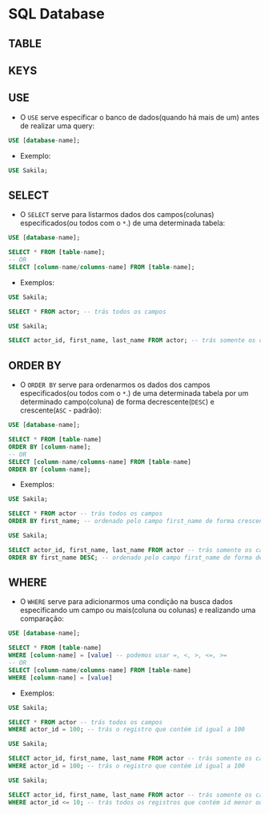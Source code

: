 # SQL Database

## TABLE

## KEYS

## USE

- O `USE` serve especificar o banco de dados(quando há mais de um) antes de realizar uma query:

``` SQL
USE [database-name];
```

- Exemplo:

``` SQL
USE Sakila;
```

## SELECT

- O `SELECT` serve para listarmos dados dos campos(colunas) especificados(ou todos com o `*`.) de uma determinada tabela:

``` SQL
USE [database-name];

SELECT * FROM [table-name];
-- OR
SELECT [column-name/columns-name] FROM [table-name];
```

- Exemplos:

``` SQL
USE Sakila;

SELECT * FROM actor; -- trás todos os campos
```

``` SQL
USE Sakila;

SELECT actor_id, first_name, last_name FROM actor; -- trás somente os campos especificados(actor_id, first_name, last_name)
```

## ORDER BY

- O `ORDER BY` serve para ordenarmos os dados dos campos especificados(ou todos com o `*`.) de uma determinada tabela por um determinado campo(coluna) de forma decrescente(`DESC`) e crescente(`ASC` - padrão):

``` SQL
USE [database-name];

SELECT * FROM [table-name]
ORDER BY [column-name];
-- OR
SELECT [column-name/columns-name] FROM [table-name]
ORDER BY [column-name];
```

- Exemplos:

``` SQL
USE Sakila;

SELECT * FROM actor -- trás todos os campos
ORDER BY first_name; -- ordenado pelo campo first_name de forma crescente(ASC - padrão)
```

``` SQL
USE Sakila;

SELECT actor_id, first_name, last_name FROM actor -- trás somente os campos especificados(actor_id, first_name, last_name)
ORDER BY first_name DESC; -- ordenado pelo campo first_name de forma decrescente(DESC)
```

## WHERE

- O `WHERE` serve para adicionarmos uma condição na busca dados especificando um campo ou mais(coluna ou colunas) e realizando uma comparação:

``` SQL
USE [database-name];

SELECT * FROM [table-name]
WHERE [column-name] = [value] -- podemos usar =, <, >, <=, >=
-- OR
SELECT [column-name/columns-name] FROM [table-name]
WHERE [column-name] = [value] 
```

- Exemplos:

``` SQL
USE Sakila;

SELECT * FROM actor -- trás todos os campos
WHERE actor_id = 100; -- trás o registro que contém id igual a 100
```

``` SQL
USE Sakila;

SELECT actor_id, first_name, last_name FROM actor -- trás somente os campos especificados(actor_id, first_name, last_name)
WHERE actor_id = 100; -- trás o registro que contém id igual a 100
```

``` SQL
USE Sakila;

SELECT actor_id, first_name, last_name FROM actor -- trás somente os campos especificados(actor_id, first_name, last_name)
WHERE actor_id <= 10; -- trás todos os registros que contém id menor ou igual que 10
```